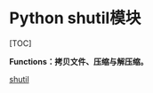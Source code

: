 # Python shutil模块

[TOC]

**Functions：拷贝文件、压缩与解压缩。**

[shutil](https://www.cnblogs.com/xiangsikai/p/7787101.html)